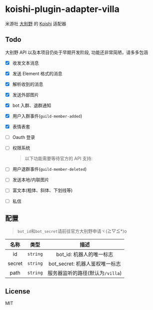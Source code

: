# koishi-plugin-adapter-villa

米游社 [大别野](https://dby.miyoushe.com) 的 [Koishi](https://koishi.chat) 适配器

## Todo

大别野 API 以及本项目仍处于早期开发阶段, 功能还非常简陋，请多多包涵

- [x] 收发文本消息
- [x] 发送 Element 格式的消息
- [x] 解析收到的消息
- [x] 发送外部图片
- [x] bot 入群、退群通知
- [x] 用户入群事件(`guild-member-added`)
- [x] 表情表套
- [ ] Oauth 登录
- [ ] 权限系统

  > 以下功能需要等待官方的 API 支持:

- [ ] 用户退群事件(`guild-member-deleted`)
- [ ] 发送本地/内联图片
- [ ] 富文本(粗体、斜体、下划线等)
- [ ] 私信

## 配置

> `bot_id`和`bot_secret`请前往官方大别野申请ヾ(≧▽≦\*)o

|  名称  |   类型   |               描述               |
| :----: | :------: | :------------------------------: |
|   id   | `string` |     bot_id: 机器人的唯一标志     |
| secret | `string` |  bot_secret: 机器人鉴权唯一标志  |
|  path  | `string` | 服务器监听的路径(默认为`/villa`) |

## License

MIT
